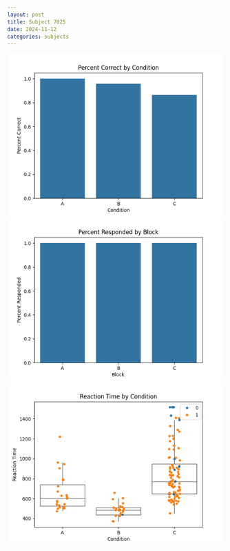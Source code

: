 ```yaml
---
layout: post
title: Subject 7025
date: 2024-11-12
categories: subjects
---
```


![](data/7025/run-6/7025_ATS_percent_correct.png)
![](data/7025/run-6/7025_ATS_percent_responded.png)
![](data/7025/run-6/7025_ATS_rt.png)
